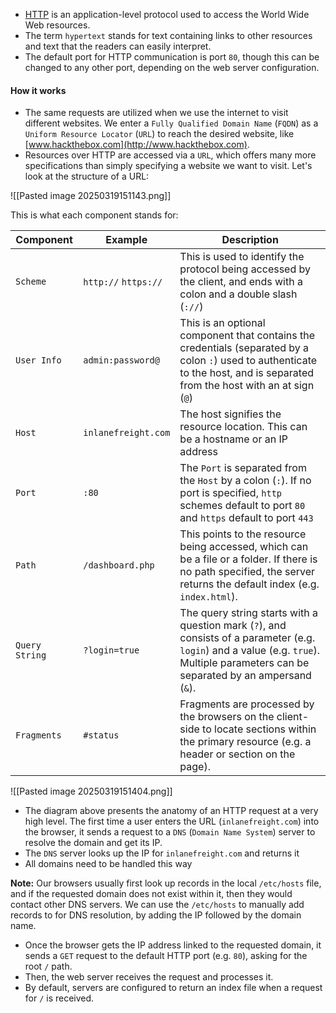 - [HTTP](https://tools.ietf.org/html/rfc2616) is an application-level protocol used to access the World Wide Web resources. 
- The term `hypertext` stands for text containing links to other resources and text that the readers can easily interpret.
- The default port for HTTP communication is port `80`, though this can be changed to any other port, depending on the web server configuration.

#### How it works 

- The same requests are utilized when we use the internet to visit different websites. We enter a `Fully Qualified Domain Name` (`FQDN`) as a `Uniform Resource Locator` (`URL`) to reach the desired website, like [www.hackthebox.com](http://www.hackthebox.com).
- Resources over HTTP are accessed via a `URL`, which offers many more specifications than simply specifying a website we want to visit. Let's look at the structure of a URL:

![[Pasted image 20250319151143.png]]

This is what each component stands for:

|**Component**|**Example**|**Description**|
|---|---|---|
|`Scheme`|`http://` `https://`|This is used to identify the protocol being accessed by the client, and ends with a colon and a double slash (`://`)|
|`User Info`|`admin:password@`|This is an optional component that contains the credentials (separated by a colon `:`) used to authenticate to the host, and is separated from the host with an at sign (`@`)|
|`Host`|`inlanefreight.com`|The host signifies the resource location. This can be a hostname or an IP address|
|`Port`|`:80`|The `Port` is separated from the `Host` by a colon (`:`). If no port is specified, `http` schemes default to port `80` and `https` default to port `443`|
|`Path`|`/dashboard.php`|This points to the resource being accessed, which can be a file or a folder. If there is no path specified, the server returns the default index (e.g. `index.html`).|
|`Query String`|`?login=true`|The query string starts with a question mark (`?`), and consists of a parameter (e.g. `login`) and a value (e.g. `true`). Multiple parameters can be separated by an ampersand (`&`).|
|`Fragments`|`#status`|Fragments are processed by the browsers on the client-side to locate sections within the primary resource (e.g. a header or section on the page).|

![[Pasted image 20250319151404.png]]

- The diagram above presents the anatomy of an HTTP request at a very high level. The first time a user enters the URL (`inlanefreight.com`) into the browser, it sends a request to a `DNS` (`Domain Name System`) server to resolve the domain and get its IP.
- The `DNS` server looks up the IP for `inlanefreight.com` and returns it 
- All domains need to be handled this way

**Note:** Our browsers usually first look up records in the local `/etc/hosts` file, and if the requested domain does not exist within it, then they would contact other DNS servers. We can use the `/etc/hosts` to manually add records to for DNS resolution, by adding the IP followed by the domain name.

- Once the browser gets the IP address linked to the requested domain, it sends a `GET` request to the default HTTP port (e.g. `80`), asking for the root `/` path. 
- Then, the web server receives the request and processes it. 
- By default, servers are configured to return an index file when a request for `/` is received.

